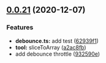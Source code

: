## [0.0.21](https://github.com/citrusjunoss/qzd-utils/compare/v0.0.20...v0.0.21) (2020-12-07)


### Features

* **debounce.ts:** add test ([62939f1](https://github.com/citrusjunoss/qzd-utils/commit/62939f19299ac31c09c298067cc079e28e06ce55))
* **tool:** sliceToArray ([a2ac8fb](https://github.com/citrusjunoss/qzd-utils/commit/a2ac8fbda5d522c1d0b684f91eaa5d4162a674ed))
* add debounce throttle ([932590e](https://github.com/citrusjunoss/qzd-utils/commit/932590e60ac3411b0253bf742db16d9cc23f24be))



